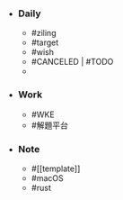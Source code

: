 - ### Daily
	- #ziling
	- #target
	- #wish
	- #CANCELED | #TODO
	-
- ### Work
	- #WKE
	- #解題平台
- ### Note
	- #[[template]]
	- #macOS
	- #rust